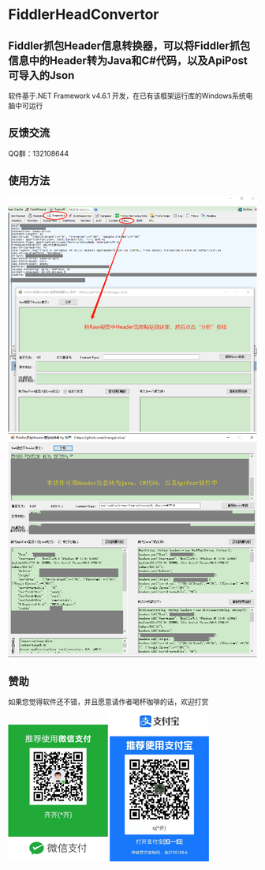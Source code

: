 # FiddlerHeadConvertor
## Fiddler抓包Header信息转换器，可以将Fiddler抓包信息中的Header转为Java和C#代码，以及ApiPost可导入的Json

软件基于.NET Framework v4.6.1 开发，在已有该框架运行库的Windows系统电脑中可运行

## 反馈交流
QQ群：132108644

## 使用方法
![](https://github.com/zhangqi-ulua/FiddlerHeadConvertor/blob/main/%E4%BD%BF%E7%94%A8%E8%AF%B4%E6%98%8E/1.png)<br/>
![](https://github.com/zhangqi-ulua/FiddlerHeadConvertor/blob/main/%E4%BD%BF%E7%94%A8%E8%AF%B4%E6%98%8E/2.png)<br/>

## 赞助
如果您觉得软件还不错，并且愿意请作者喝杯咖啡的话，欢迎打赏<br/>
<img src="https://github.com/zhangqi-ulua/FiddlerHeadConvertor/blob/main/%E4%BD%BF%E7%94%A8%E8%AF%B4%E6%98%8E/wechat.jpg" width="40%">
<img src="https://github.com/zhangqi-ulua/FiddlerHeadConvertor/blob/main/%E4%BD%BF%E7%94%A8%E8%AF%B4%E6%98%8E/alipay.jpg" width="40%">
